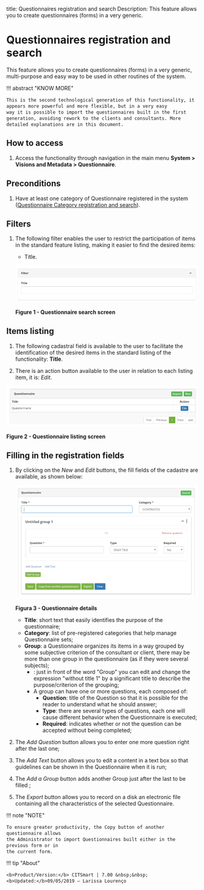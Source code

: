 title: Questionnaires registration and search
Description: This feature allows you to create questionnaires (forms) in a very generic.
# Questionnaires registration and search

This feature allows you to create questionnaires (forms) in a very generic, multi-purpose and easy way to be used in other routines of 
the system.

!!! abstract "KNOW MORE"

    This is the second technological generation of this functionality, it appears more powerful and more flexible, but in a very easy 
    way it is possible to import the questionnaires built in the first generation, avoiding rework to the clients and consultants. More 
    detailed explanations are in this document.
    
How to access
------------------

1. Access the functionality through navigation in the main menu **System > Visions and Metadata > Questionnaire**.

Preconditions
---------------

1. Have at least one category of Questionnaire registered in the system ([Questionnaire Category registration and search](/en-us/citsmart-platform-7/plataform-administration/questionnaires/questionnaires-management/questionnaire-category.html)).

Filters
------------

1. The following filter enables the user to restrict the participation of items in the standard feature listing, making it easier to 
find the desired items:

    - Title.
    
    ![Search](images/survey.img1.jpg)
    
    **Figure 1 - Questionnaire search screen**
    
Items listing
-------------------

1. The following cadastral field is available to the user to facilitate the 
identification of the desired items in the standard listing of the functionality: 
**Title**.

2. There is an action button available to the user in relation to each listing item, 
it is: *Edit*.

![Listing](images/survey.img2.jpg)

**Figure 2 - Questionnaire listing screen**

Filling in the registration fields
------------------------------------

1. By clicking on the *New* and *Edit* buttons, the fill fields of the cadastre are available, as shown below:

    ![Details](images/survey.img3.jpg)
    
    **Figura 3 - Questionnaire details**
    
    - **Title**: short text that easily identifies the purpose of the questionnaire;
    - **Category**: list of pre-registered categories that help manage Questionnaire 
    sets;
    - **Group**: a Questionnaire organizes its items in a way grouped by some 
    subjective criterion of the consultant or client, there may be more than one group 
    in the questionnaire (as if they were several subjects);
        - **<Group Title>**: just in front of the word "Group" you can edit and change 
    the expression "without title 1" by a significant title to describe the 
    purpose/criterion of the grouping;
        - A group can have one or more questions, each composed of:
            - **Question**: title of the Question so that it is possible for the 
    reader to understand what he should answer;
            - **Type**: there are several types of questions, each one will cause 
    different behavior when the Questionnaire is executed;
            - **Required**: indicates whether or not the question can be accepted 
    without being completed;
            
2. The *Add Question* button allows you to enter one more question right after the 
last one;

3. The *Add Text* button allows you to edit a content in a text box so that guidelines 
can be shown in the Questionnaire when it is run;

4. The *Add a Group* button adds another Group just after the last to be filled ;

5. The *Export* button allows you to record on a disk an electronic file containing 
all the characteristics of the selected Questionnaire.

!!! note "NOTE"

    To ensure greater productivity, the Copy button of another questionnaire allows 
    the Administrator to import Questionnaires built either in the previous form or in 
    the current form.
    
!!! tip "About"

    <b>Product/Version:</b> CITSmart | 7.00 &nbsp;&nbsp;
    <b>Updated:</b>09/05/2019 – Larissa Lourenço
